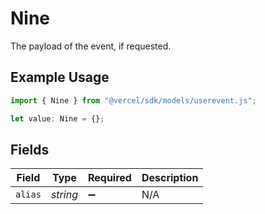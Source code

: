 # Nine

The payload of the event, if requested.

## Example Usage

```typescript
import { Nine } from "@vercel/sdk/models/userevent.js";

let value: Nine = {};
```

## Fields

| Field              | Type               | Required           | Description        |
| ------------------ | ------------------ | ------------------ | ------------------ |
| `alias`            | *string*           | :heavy_minus_sign: | N/A                |